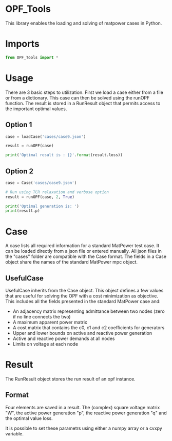 # OPF_Tools

This library enables the loading and solving of matpower cases in Python. 

# Imports

```python
from OPF_Tools import *
```


# Usage
There are 3 basic steps to utilization. First we load a case either from a file or from a dictionary. This case can then be solved using the runOPF function. The result is stored in a RunResult object that permits access to the important optimal values. 

## Option 1
```python
case = loadCase('cases/case9.json')

result = runOPF(case)

print('Optimal result is : {}'.format(result.loss))
```

## Option 2
```python
case = Case('cases/case9.json')

# Run using TCR relaxation and verbose option
result = runOPF(case, 2, True)

print('Optimal generation is: ')
print(result.p)
```

# Case
A case lists all required information for a standard MatPower test case. It can be loaded directly from a json file or entered manually. All json files in the "cases" folder are compatible with the Case format. The fields in a Case object share the names of the standard MatPower mpc object.

## UsefulCase
UsefulCase inherits from the Case object. This object defines a few values that are useful for solving the OPF with a cost minimization as objective. This includes all the fields presented in the standard MatPower case and:
- An adjacency matrix representing admittance between two nodes (zero if no line connects the two)
- A maximum apparent power matrix 
- A cost matrix that contains the c0, c1 and c2 coefficients for generators
- Upper and lower bounds on active and reactive power generation
- Active and reactive power demands at all nodes
- Limits on voltage at each node



# Result
The RunResult object stores the run result of an opf instance.


## Format
Four elements are saved in a result. The (complex) square voltage matrix "W", the active power generation "p", the reactive power generation "q" and the optimal value loss.

It is possible to set these parametrs using either a numpy array or a cvxpy variable.
